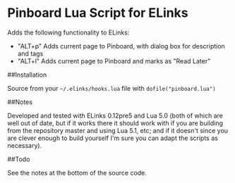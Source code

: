 # Pinboard Lua Script for ELinks

Adds the following functionality to ELinks:

- "ALT+p" Adds current page to Pinboard, with dialog box for description and tags
- "ALT+l" Adds current page to Pinboard and marks as "Read Later"

##Installation

Source from your `~/.elinks/hooks.lua` file with `dofile("pinboard.lua")`

##Notes

Developed and tested with ELinks 0.12pre5 and Lua 5.0 (both of which are well out of date, but if it works there it should work with if you are building from the repository master and using Lua 5.1, etc; and if it doesn't since you are clever enough to build yourself I'm sure you can adapt the scripts as necessary). 

##Todo

See the notes at the bottom of the source code.
